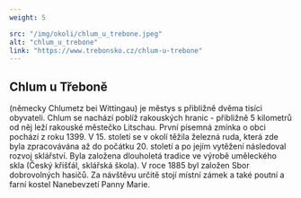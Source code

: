 ```yaml
---
weight: 5

src: "/img/okoli/chlum_u_trebone.jpeg"
alt: "chlum_u_trebone"
link: "https://www.trebonsko.cz/chlum-u-trebone"
---
```


## Chlum u Třeboně

(německy Chlumetz bei Wittingau) je městys s přibližně dvěma tisíci obyvateli. Chlum se nachází poblíž rakouských hranic - přibližně 5 kilometrů od něj leží rakouské městečko Litschau. První písemná zmínka o obci pochází z roku 1399. V 15. století se v okolí těžila železná ruda, která zde byla zpracovávána až do počátku 20. století a po jejím vytěžení následoval rozvoj sklářství. Byla založena dlouholetá tradice ve výrobě uměleckého skla (Český křišťál, sklářská škola). V roce 1885 byl založen Sbor dobrovolných hasičů. Za návštěvu určitě stojí místní zámek a také poutní a farní kostel Nanebevzetí Panny Marie.
